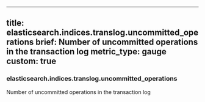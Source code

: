 
---
title: elasticsearch.indices.translog.uncommitted_operations
brief: Number of uncommitted operations in the transaction log
metric_type: gauge
custom: true
---
### elasticsearch.indices.translog.uncommitted_operations

Number of uncommitted operations in the transaction log
